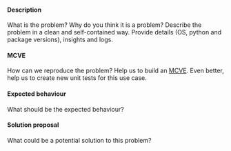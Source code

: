 #### Description

What is the problem? Why do you think it is a problem?
Describe the problem in a clean and self-contained way.
Provide details (OS, python and package versions), insights and logs.

#### MCVE 

How can we reproduce the problem?
Help us to build an [MCVE](https://stackoverflow.com/help/minimal-reproducible-example).
Even better, help us to create new unit tests for this use case.

#### Expected behaviour

What should be the expected behaviour?

#### Solution proposal

What could be a potential solution to this problem?
